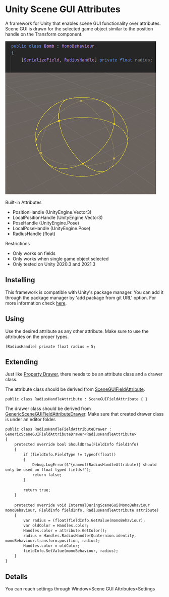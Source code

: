 # Unity Scene GUI Attributes

A framework for Unity that enables scene GUI functionality over attributes. Scene GUI is drawn for the selected game object similar to the position handle on the Transform component.

![Radius Handle Preview](/Resources~/RadiusHandleAttributePreview.png)

Built-in Attributes
+ PositionHandle (UnityEngine.Vector3)
+ LocalPositionHandle (UnityEngine.Vector3)
+ PoseHandle (UnityEngine.Pose)
+ LocalPoseHandle (UnityEngine.Pose)
+ RadiusHandle (float)

Restrictions
+ Only works on fields
+ Only works when single game object selected
+ Only tested on Unity 2020.3 and 2021.3

## Installing

This framework is compatible with Unity's package manager. You can add it through the package manager by 'add package from git URL' option. For more information check [here](https://docs.unity3d.com/Manual/upm-ui-giturl.html).

## Using

Use the desired attribute as any other attribute. Make sure to use the attributes on the proper types.

```
[RadiusHandle] private float radius = 5;
```

## Extending

Just like [Property Drawer](https://docs.unity3d.com/ScriptReference/PropertyDrawer.html), there needs to be an attribute class and a drawer class. 

The attribute class should be derived from [SceneGUIFieldAttribute](/Runtime/SceneGUIFieldAttribute.cs).

```
public class RadiusHandleAttribute : SceneGUIFieldAttribute { }
```

The drawer class should be derived from [GenericSceneGUIFieldAttributeDrawer](/Editor/GenericSceneGUIFieldAttributeDrawer.cs). Make sure that created drawer class is under an editor folder.

```
public class RadiusHandleFieldAttributeDrawer : GenericSceneGUIFieldAttributeDrawer<RadiusHandleAttribute>
{
    protected override bool ShouldDraw(FieldInfo fieldInfo)
    {
        if (fieldInfo.FieldType != typeof(float))
        {
            Debug.LogError($"{nameof(RadiusHandleAttribute)} should only be used on float typed fields!");
            return false;
        }

        return true;
    }

    protected override void InternalDuringSceneGui(MonoBehaviour monoBehaviour, FieldInfo fieldInfo, RadiusHandleAttribute attribute)
    {
        var radius = (float)fieldInfo.GetValue(monoBehaviour);
        var oldColor = Handles.color;
        Handles.color = attribute.GetColor();
        radius = Handles.RadiusHandle(Quaternion.identity, monoBehaviour.transform.position, radius);
        Handles.color = oldColor;
        fieldInfo.SetValue(monoBehaviour, radius);
    }
}
```

## Details

You can reach settings through Window>Scene GUI Attributes>Settings
